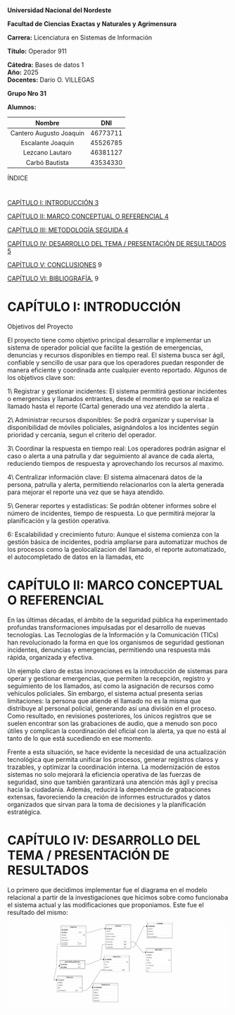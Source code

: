 **Universidad Nacional del Nordeste** 

   
 

**Facultad de Ciencias Exactas y Naturales y Agrimensura** 

 

**Carrera:** Licenciatura en Sistemas de Información 

**Título:** Operador 911

**Cátedra:** Bases de datos 1  
**Año:** 2025   
**Docentes:** Dario O. VILLEGAS

**Grupo Nro 31**

**Alumnos:**  
 

| Nombre                   |     DNI    |
| :-----------------------:|------------|
| Cantero Augusto Joaquin  |    46773711|
| Escalante Joaquin        |    45526785|
| Lezcano Lautaro          |    46381127|
| Carbó Bautista           |    43534330|

 

ÍNDICE

# 

[CAPÍTULO I: INTRODUCCIÓN	3](#capítulo-i:-introducción)

[CAPÍTULO II: MARCO CONCEPTUAL O REFERENCIAL	4](#capítulo-ii:-marco-conceptual-o-referencial)

[CAPÍTULO III: METODOLOGÍA SEGUIDA	4](#capítulo-iii:-metodología-seguida)

[CAPÍTULO IV: DESARROLLO DEL TEMA / PRESENTACIÓN DE RESULTADOS	5](#capítulo-iv:-desarrollo-del-tema-/-presentación-de-resultados)

[CAPÍTULO V: CONCLUSIONES](#capítulo-v:-conclusiones)	9

[CAPÍTULO VI: BIBLIOGRAFÍA.](#capítulo-vi:-bibliografía.)	9

# 

# CAPÍTULO I: INTRODUCCIÓN   

Objetivos del Proyecto

El proyecto tiene como objetivo principal desarrollar e implementar un sistema de operador policial que facilite la gestión de emergencias, denuncias y recursos disponibles en tiempo real. El sistema busca ser ágil, confiable y sencillo de usar para que los operadores puedan responder de manera eficiente y coordinada ante cualquier evento reportado. Algunos de los objetivos clave son:

1\ Registrar y gestionar incidentes: El sistema permitirá gestionar incidentes o emergencias y llamados entrantes, desde el momento que se realiza el llamado hasta el reporte (Carta) generado una vez atendido la alerta .

2\ Administrar recursos disponibles: Se podrá organizar y supervisar la disponibilidad de móviles policiales, asignándolos a los incidentes según prioridad y cercanía, segun el criterio del operador.

3\ Coordinar la respuesta en tiempo real: Los operadores podrán asignar el caso o alerta a una patrulla y dar seguimiento al avance de cada alerta, reduciendo tiempos de respuesta y aprovechando los recursos al maximo.

4\ Centralizar información clave: El sistema almacenará datos de la persona, patrulla y alerta, permitiendo relacionarlos con la alerta generada para mejorar el reporte una vez que se haya atendido.

5\ Generar reportes y estadísticas: Se podrán obtener informes sobre el número de incidentes, tiempo de respuesta. Lo que permitirá mejorar la planificación y la gestión operativa.

6\: Escalabilidad y crecimiento futuro: Aunque el sistema comienza con la gestión básica de incidentes, podria ampliarse para automatizar muchos de los procesos como la geolocalizacion del llamado, el reporte automatizado, el autocompletado de datos en la llamadas, etc

 

# CAPÍTULO II: MARCO CONCEPTUAL O REFERENCIAL 
En las últimas décadas, el ámbito de la seguridad pública ha experimentado profundas transformaciones impulsadas por el desarrollo de nuevas tecnologías. Las Tecnologías de la Información y la Comunicación (TICs) han revolucionado la forma en que los organismos de seguridad gestionan incidentes, denuncias y emergencias, permitiendo una respuesta más rápida, organizada y efectiva.

Un ejemplo claro de estas innovaciones es la introducción de sistemas para operar y gestionar emergencias, que permiten la recepción, registro y seguimiento de los llamados, así como la asignación de recursos como vehículos policiales. Sin embargo, el sistema actual presenta serias limitaciones: la persona que atiende el llamado no es la misma que distribuye al personal policial, generando así una división en el proceso. Como resultado, en revisiones posteriores, los únicos registros que se suelen encontrar son las grabaciones de audio, que a menudo son poco útiles y complican la coordinación del oficial con la alerta, ya que no está al tanto de lo que está sucediendo en ese momento.

Frente a esta situación, se hace evidente la necesidad de una actualización tecnológica que permita unificar los procesos, generar registros claros y trazables, y optimizar la coordinación interna. La modernización de estos sistemas no solo mejorará la eficiencia operativa de las fuerzas de seguridad, sino que también garantizará una atención más ágil y precisa hacia la ciudadanía. Además, reducirá la dependencia de grabaciones extensas, favoreciendo la creación de informes estructurados y datos organizados que sirvan para la toma de decisiones y la planificación estratégica.



# CAPÍTULO IV: DESARROLLO DEL TEMA / PRESENTACIÓN DE RESULTADOS 
Lo primero que decidimos implementar fue el diagrama en el modelo relacional a partir de la investigaciones que hicimos sobre como funcionaba el sistema actual y las modificaciones que proponiamos. Este fue el resultado del mismo:

![imagen1](https://github.com/AugussC/BaseDeDatos1_Grupo31/blob/main/DER/ModeloRelacional_Operador911.jpg)
